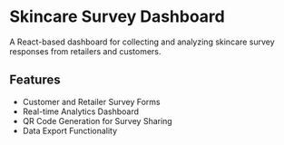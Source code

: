 # Skincare Survey Dashboard

A React-based dashboard for collecting and analyzing skincare survey responses from retailers and customers.

## Features
- Customer and Retailer Survey Forms
- Real-time Analytics Dashboard
- QR Code Generation for Survey Sharing
- Data Export Functionality 